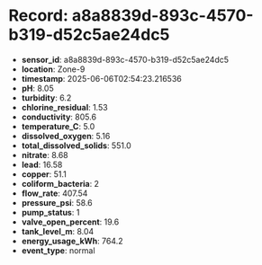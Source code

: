 # Record: a8a8839d-893c-4570-b319-d52c5ae24dc5

- **sensor_id**: a8a8839d-893c-4570-b319-d52c5ae24dc5
- **location**: Zone-9
- **timestamp**: 2025-06-06T02:54:23.216536
- **pH**: 8.05
- **turbidity**: 6.2
- **chlorine_residual**: 1.53
- **conductivity**: 805.6
- **temperature_C**: 5.0
- **dissolved_oxygen**: 5.16
- **total_dissolved_solids**: 551.0
- **nitrate**: 8.68
- **lead**: 16.58
- **copper**: 51.1
- **coliform_bacteria**: 2
- **flow_rate**: 407.54
- **pressure_psi**: 58.6
- **pump_status**: 1
- **valve_open_percent**: 19.6
- **tank_level_m**: 8.04
- **energy_usage_kWh**: 764.2
- **event_type**: normal